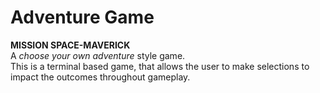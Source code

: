 # Adventure Game<br>
**MISSION SPACE-MAVERICK**<br>
A *choose your own adventure* style game.<br>
This is a terminal based game, that allows the user to make selections to impact the outcomes throughout gameplay. 
